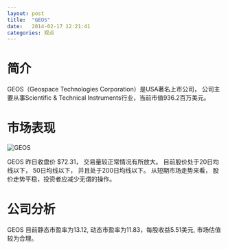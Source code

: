 ```yaml
---
layout: post
title:  "GEOS"
date:   2014-02-17 12:21:41
categories: 观点
---
```


# 简介
GEOS（Geospace Technologies Corporation）是USA著名上市公司，
公司主要从事Scientific & Technical Instruments行业，当前市值936.2百万美元。

# 市场表现

![GEOS](http://finviz.com/chart.ashx?t=GEOS&ty=c&ta=1&p=d&s=l)

GEOS 昨日收盘价 $72.31，
交易量较正常情况有所放大。
目前股价处于20日均线以下，
50日均线以下，
并且处于200日均线以下。
从短期市场走势来看，
股价走势平稳，投资者应减少无谓的操作。

# 公司分析
GEOS 目前静态市盈率为13.12, 动态市盈率为11.83，每股收益5.51美元,
市场估值较为合理。
